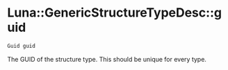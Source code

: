 # Luna::GenericStructureTypeDesc::guid

```c++
Guid guid
```

The GUID of the structure type. This should be unique for every type. 

